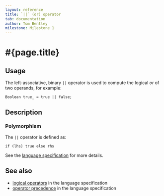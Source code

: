 ```yaml
---
layout: reference
title: `||` (or) operator
tab: documentation
author: Tom Bentley
milestone: Milestone 1
---
```


# #{page.title}

## Usage 

The left-associative, binary `||` operator is used to compute the 
logical *or* of two operands, for example:

    Boolean true_ = true || false;

## Description

### Polymorphism

The `||` operator is defined as:

    if (lhs) true else rhs

See the [language specification](#{site.urls.spec}#logicaloperators) for 
more details.

## See also

* [logical operators](#{site.urls.spec}#logicaloperators) in the 
  language specification
* [operator precedence](#{site.urls.spec}#operatorprecedence) in the 
  language specification

